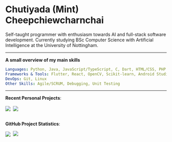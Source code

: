 # Chutiyada (Mint) Cheepchiewcharnchai

Self-taught programmer with enthusiasm towards AI and full-stack software development. Currently studying BSc Computer Science with Artificial Intelligence at the University of Nottingham.

---

**A small overview of my main skills**

```yaml
Languages: Python, Java, JavaScript/TypeScript, C, Dart, HTML/CSS, PHP
Frameworks & Tools: Flutter, React, OpenCV, Scikit-learn, Android Studio
DevOps: Git, Linux
Other Skills: Agile/SCRUM, Debugging, Unit Testing
```

---

**Recent Personal Projects**:

<a href="https://github.com/MintyYami/transportation-booking-chatbot" style="text-decoration:none">
  <img align="center" src="https://github-readme-stats-sigma-six-87.vercel.app/api/pin/?username=MintyYami&repo=transportation-booking-chatbot&theme=tokyonight&hide_border=true&card_width=130"/></a>&nbsp;

<a href="https://github.com/MintyYami/audiobook-player" style="text-decoration:none">
  <img align="center" src="https://github-readme-stats-sigma-six-87.vercel.app/api/pin/?username=MintyYami&repo=audiobook-player&theme=tokyonight&hide_border=true&card_width=130"/>
</a><br><br>

**GitHub Project Statistics**:

<a href="#" style="text-decoration:none">
  <img align="center" src="https://github-readme-stats-sigma-six-87.vercel.app/api/top-langs/?username=MintyYami&theme=tokyonight&hide_border=true"/></a>&nbsp;

<a href="#" style="text-decoration:none">
  <img align="top" src="https://github-readme-stats-sigma-six-87.vercel.app/api?username=MintyYami&show_icons=true&theme=tokyonight&hide_border=true&hide_rank=true&include_all_commits=true&custom_title=Public&nbsp;Statistics&card_width=10&hide=prs,issues,contribs"/>
</a><br><br>
